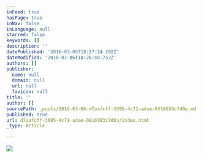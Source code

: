 ```yaml
---
inFeed: true
hasPage: true
inNav: false
inLanguage: null
starred: false
keywords: []
description: ''
datePublished: '2016-03-06T18:27:24.192Z'
dateModified: '2016-03-06T18:26:48.752Z'
authors: []
publisher:
  name: null
  domain: null
  url: null
  favicon: null
title: ''
author: []
sourcePath: _posts/2016-03-06-d7aafcff-3695-4c71-adae-0616983c7d0a.md
published: true
url: d7aafcff-3695-4c71-adae-0616983c7d0a/index.html
_type: Article

---
```

![](https://the-grid-user-content.s3-us-west-2.amazonaws.com/ee80e28b-b48b-4bd6-84ba-0303baffacec.jpg)